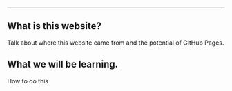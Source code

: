 
---
## What is this website?
Talk about where this website came from and the potential of GitHub Pages.

## What we will be learning.
How to do this

